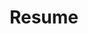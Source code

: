 ---
title: Resume
permalink: /resume/
redirect_to: "http://dbarcelona.github.io/files/Duncan_Barcelona_Resume.pdf"
---